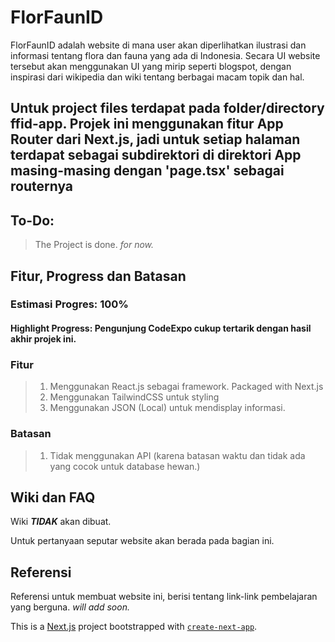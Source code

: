 # FlorFaunID

FlorFaunID adalah website di mana user akan diperlihatkan ilustrasi dan informasi tentang flora dan fauna yang ada di Indonesia.
Secara UI website tersebut akan menggunakan UI yang mirip seperti blogspot, dengan inspirasi dari wikipedia dan wiki tentang berbagai macam topik dan hal.

## Untuk project files terdapat pada folder/directory ffid-app. Projek ini menggunakan fitur App Router dari Next.js, jadi untuk setiap halaman terdapat sebagai subdirektori di direktori App masing-masing dengan 'page.tsx' sebagai routernya

## To-Do:
> The Project is done. _for now._

## Fitur, Progress dan Batasan

### Estimasi Progres: **100%**

#### Highlight Progress: Pengunjung CodeExpo cukup tertarik dengan hasil akhir projek ini.

### Fitur

> 1. Menggunakan React.js sebagai framework. Packaged with Next.js
> 2. Menggunakan TailwindCSS untuk styling
> 3. Menggunakan JSON (Local) untuk mendisplay informasi.

### Batasan

> 1. Tidak menggunakan API (karena batasan waktu dan tidak ada yang cocok untuk database hewan.)

## Wiki dan FAQ

Wiki **_TIDAK_** akan dibuat.

Untuk pertanyaan seputar website akan berada pada bagian ini.

## Referensi

Referensi untuk membuat website ini, berisi tentang link-link pembelajaran yang berguna.
_will add soon._

This is a [Next.js](https://nextjs.org/) project bootstrapped with [`create-next-app`](https://github.com/vercel/next.js/tree/canary/packages/create-next-app).
